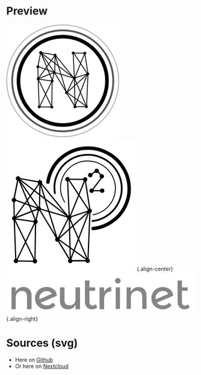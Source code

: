 <!-- TITLE: Logos -->
<!-- SUBTITLE: Logo(s) de Neutrinet  -->

# Preview
![Logo](/uploads/logo.png "Logo")![Neutrinetrebooted](/uploads/neutrinetrebooted.png "Neutrinetrebooted"){.align-center}![Neutrinettext](/uploads/neutrinettext.png "Neutrinettext"){.align-right}

# Sources (svg)

* Here on [Github](https://github.com/Neutrinet/website/blob/master/static/img/)
* Or here on [Nextcloud](https://files.neutrinet.be/s/xGAQCAMRK229H2g)
